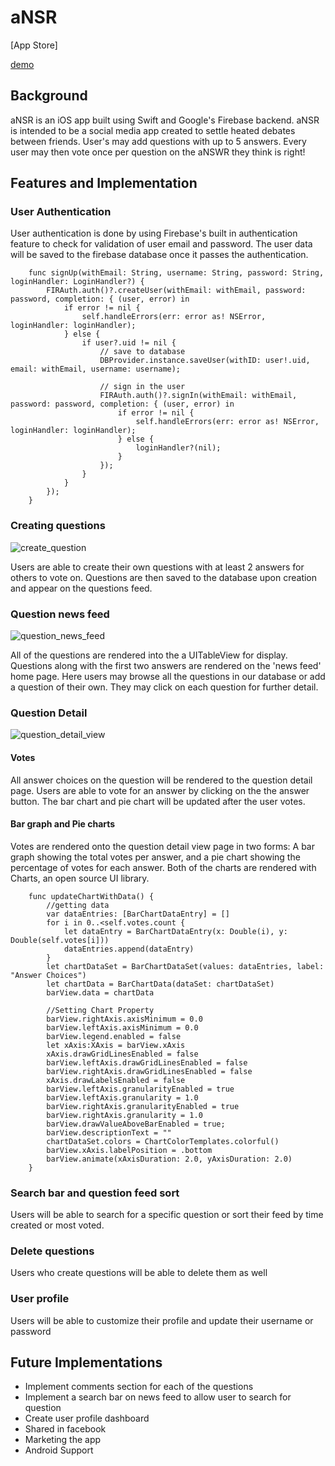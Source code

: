 # aNSR

[App Store]

[demo](https://appetize.io/app/dukc8nv13vgxv4vxrxqaxaytk0?device=iphone6s&scale=75&orientation=portrait&osVersion=10.0)


## Background

aNSR is an iOS app built using Swift and Google's Firebase backend. aNSR is intended to be
a social media app created to settle heated debates between friends. User's may add questions
with up to 5 answers. Every user may then vote once per question on the aNSWR they think is right!

## Features and Implementation

### User Authentication
User authentication is done by using Firebase's built in authentication feature to check for validation of user email and password.
The user data will be saved to the firebase database once it passes the authentication.
```
    func signUp(withEmail: String, username: String, password: String, loginHandler: LoginHandler?) {
        FIRAuth.auth()?.createUser(withEmail: withEmail, password: password, completion: { (user, error) in
            if error != nil {
                self.handleErrors(err: error as! NSError, loginHandler: loginHandler);
            } else {
                if user?.uid != nil {
                    // save to database
                    DBProvider.instance.saveUser(withID: user!.uid, email: withEmail, username: username);

                    // sign in the user
                    FIRAuth.auth()?.signIn(withEmail: withEmail, password: password, completion: { (user, error) in
                        if error != nil {
                            self.handleErrors(err: error as! NSError, loginHandler: loginHandler);
                        } else {
                            loginHandler?(nil);
                        }
                    });
                }
            }
        });
    }
```

### Creating questions

![create_question](docs/screenshots/create-question.png)

Users are able to create their own questions with at least 2 answers for others to vote on. Questions are
then saved to the database upon creation and appear on the questions feed.

### Question news feed

![question_news_feed](docs/screenshots/question-feed.png)

All of the questions are rendered into the a UITableView for display. Questions along with the first two answers are rendered on the 'news feed' home page. Here users may browse all the questions in our database or add a question of their own. They
may click on each question for further detail.

### Question Detail

![question_detail_view](docs/screenshots/detail-view.png)

#### Votes

All answer choices on the question will be rendered to the question detail page.
Users are able to vote for an answer by clicking on the the answer button. The bar chart and pie chart will
be updated after the user votes.


#### Bar graph and Pie charts
Votes are rendered onto the question detail view page in two forms: A bar graph showing
the total votes per answer, and a pie chart showing the percentage of votes for each answer.
Both of the charts are rendered with Charts, an open source UI library.

```
    func updateChartWithData() {
        //getting data
        var dataEntries: [BarChartDataEntry] = []
        for i in 0..<self.votes.count {
            let dataEntry = BarChartDataEntry(x: Double(i), y: Double(self.votes[i]))
            dataEntries.append(dataEntry)
        }
        let chartDataSet = BarChartDataSet(values: dataEntries, label: "Answer Choices")
        let chartData = BarChartData(dataSet: chartDataSet)
        barView.data = chartData

        //Setting Chart Property
        barView.rightAxis.axisMinimum = 0.0
        barView.leftAxis.axisMinimum = 0.0
        barView.legend.enabled = false
        let xAxis:XAxis = barView.xAxis
        xAxis.drawGridLinesEnabled = false
        barView.leftAxis.drawGridLinesEnabled = false
        barView.rightAxis.drawGridLinesEnabled = false
        xAxis.drawLabelsEnabled = false
        barView.leftAxis.granularityEnabled = true
        barView.leftAxis.granularity = 1.0
        barView.rightAxis.granularityEnabled = true
        barView.rightAxis.granularity = 1.0
        barView.drawValueAboveBarEnabled = true;
        barView.descriptionText = ""
        chartDataSet.colors = ChartColorTemplates.colorful()
        barView.xAxis.labelPosition = .bottom
        barView.animate(xAxisDuration: 2.0, yAxisDuration: 2.0)
    }
```


### Search bar and question feed sort

Users will be able to search for a specific question or sort their feed by time created or most voted.

### Delete questions

Users who create questions will be able to delete them as well

### User profile

Users will be able to customize their profile and update their username or password

## Future Implementations

- Implement comments section for each of the questions
- Implement a search bar on news feed to allow user to search for question
- Create user profile dashboard
- Shared in facebook
- Marketing the app
- Android Support
